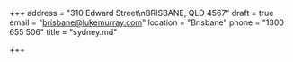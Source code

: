 +++
address = "310 Edward Street\nBRISBANE, QLD 4567"
draft = true
email = "brisbane@lukemurray.com"
location = "Brisbane"
phone = "1300 655 506"
title = "sydney.md"

+++
